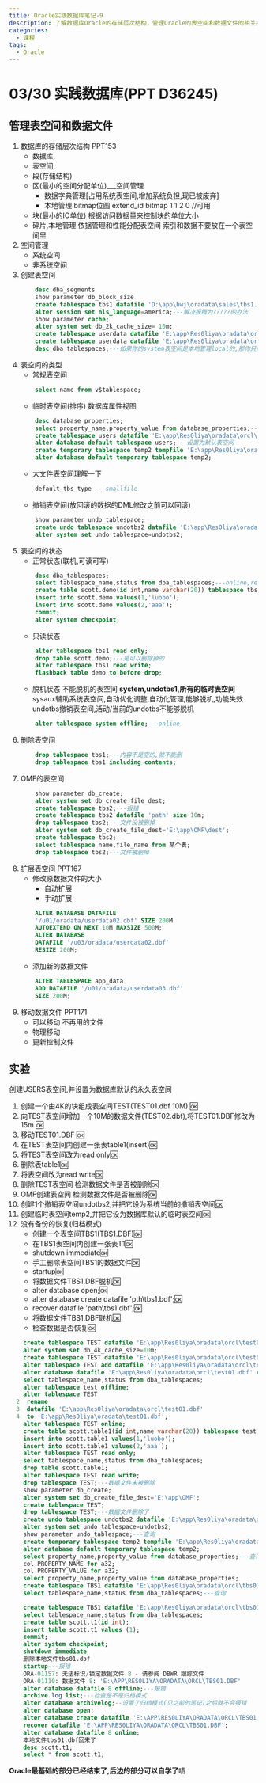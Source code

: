 ```yaml
---
title: Oracle实践数据库笔记-9
description: 了解数据库Oracle的存储层次结构，管理Oracle的表空间和数据文件的相关指令，以及实践
categories:
  - 课程
tags:
  - Oracle
---
```

# 03/30 实践数据库(PPT D36245)

## 管理表空间和数据文件

1. 数据库的存储层次结构 PPT153
    + 数据库,
    + 表空间,
    + 段(存储结构)
    + 区(最小的空间分配单位)___空间管理
        + 数据字典管理[占用系统表空间,增加系统负担,现已被废弃]
        + 本地管理 bitmap位图
            extend_id bitmap
            1           1
            2           0 //可用
    + 块(最小的IO单位) 根据访问数据量来控制块的单位大小
    + 碎片,本地管理
    依据管理和性能分配表空间
    索引和数据不要放在一个表空间里
2. 空间管理
    + 系统空间
    + 非系统空间
3. 创建表空间
    ```sql
        desc dba_segments
        show parameter db_block_size
        create tablespace tbs1 datafile 'D:\app\hwj\oradata\sales\tbs1.dbf' size 10m blocksize 2048;---报错
        alter session set nls_language=america;---解决报错为?????的办法
        show parameter cache;
        alter system set db_2k_cache_size= 10m;
        create tablespace userdata datafile 'E:\app\Res0liya\oradata\orcl\userdata01.dbf' size 100m autoextend on next 5m maxsize 200m;---创建表空间
        create tablespace userdata datafile 'E:\app\Res0liya\oradata\orcl\userdata01.dbf' size 100m extend management dictionary;---创建表空间
        desc dba_tablespaces;---如果你的system表空间是本地管理local的,那你只能创建本地管理表空间,如果是dictionary的那么两者都可以创建
    ```
4. 表空间的类型
    + 常规表空间
    ```sql
        select name from v$tablespace;
    ```
    + 临时表空间(排序)
        数据库属性视图
    ```sql
        desc database_properties;
        select property_name,property_value from database_properties;---default_temp_tablespace临时表空间,default_permament_tablespace默认常规表空间
        create tablespace users datafile 'E:\app\Res0liya\oradata\orcl\users01.dbf' size 30m;
        alter database default tablespace users;---设置为默认表空间
        create temporary tablespace temp2 tempfile 'E:\app\Res0liya\oradata\orcl\users02.dbf' size 30m;
        alter database default temporary tablespace temp2;
    ```
    + 大文件表空间理解一下
    ```sql
        default_tbs_type ---smallfile
    ```
    + 撤销表空间(放回滚的数据的DML修改之前可以回滚)
    ```sql
        show parameter undo_tablespace;
        create undo tablespace undotbs2 datafile 'E:\app\Res0liya\oradata\orcl\undotbs02.dbf' size 20m;
        alter system set undo_tablespace=undotbs2;
    ```
5. 表空间的状态
    + 正常状态(联机,可读可写)
    ```sql
        desc dba_tablespaces;
        select tablespace_name,status from dba_tablespaces;---online,read only
        create table scott.demo(id int,name varchar(20)) tablespace tbs1;
        insert into scott.demo values(1,'luobo');
        insert into scott.demo values(2,'aaa');
        commit;
        alter system checkpoint;
    ```
    + 只读状态
    ```sql
        alter tablespace tbs1 read only;
        drop table scott.demo;---是可以删除掉的
        alter tablespace tbs1 read write;
        flashback table demo to before drop;
    ```
    + 脱机状态
        不能脱机的表空间 **system,undotbs1,所有的临时表空间**
        sysaux辅助系统表空间,自动优化调整,自动化管理,能够脱机,功能失效
        undotbs撤销表空间,活动/当前的undotbs不能够脱机
    ```sql
        alter tablespace system offline;---online
    ```
6. 删除表空间
    ```sql
        drop tablespace tbs1;---内容不是空的,就不能删
        drop tablespace tbs1 including contents;
    ```
7. OMF的表空间
    ```sql
        show parameter db_create;
        alter system set db_create_file_dest;
        create tablespace tbs2;---报错
        create tablespace tbs2 datafile 'path' size 10m;
        drop tablespace tbs2;---文件没被删掉
        alter system set db_create_file_dest='E:\app\OMF\dest';
        create tablespace tbs2;
        select tablespace name,file_name from 某个表;
        drop tablespace tbs2;---文件被删掉
    ```
8. 扩展表空间 PPT167
    + 修改原数据文件的大小
        + 自动扩展
        + 手动扩展
    ```sql
        ALTER DATABASE DATAFILE
        '/u01/oradata/userdata02.dbf' SIZE 200M
        AUTOEXTEND ON NEXT 10M MAXSIZE 500M;
        ALTER DATABASE
        DATAFILE '/u03/oradata/userdata02.dbf'
        RESIZE 200M;
    ```
    + 添加新的数据文件
    ```sql
        ALTER TABLESPACE app_data
        ADD DATAFILE '/u01/oradata/userdata03.dbf'
        SIZE 200M;
    ```
9. 移动数据文件 PPT171
    + 可以移动 不再用的文件
    + 物理移动
    + 更新控制文件

## 实验

创建USERS表空间,并设置为数据库默认的永久表空间

1. 创建一个由4K的块组成表空间TEST(TEST01.dbf 10M) 🆗
2. 向TEST表空间增加一个10M的数据文件(TEST02.dbf),将TEST01.DBF修改为15m 🆗
3. 移动TEST01.DBF 🆗
4. 在TEST表空间内创建一张表table1(insert)🆗
5. 将TEST表空间改为read only🆗
6. 删除表table1🆗
7. 将表空间改为read write🆗
8. 删除TEST表空间 检测数据文件是否被删除🆗
9. OMF创建表空间 检测数据文件是否被删除🆗
10. 创建1个撤销表空间undotbs2,并把它设为系统当前的撤销表空间🆗
11. 创建临时表空间temp2,并把它设为数据库默认的临时表空间🆗
12. 没有备份的恢复(归档模式)
    + 创建一个表空间TBS1(TBS1.DBF)🆗
    + 在TBS1表空间内创建一张表T1🆗
    + shutdown immediate🆗
    + 手工删除表空间TBS1的数据文件🆗
    + startup🆗
    + 将数据文件TBS1.DBF脱机🆗
    + alter database open;🆗
    + alter database create datafile 'pth\tbs1.bdf';🆗
    + recover datafile 'path\tbs1.dbf';🆗
    + 将数据文件TBS1.DBF联机🆗
    + 检查数据是否恢复🆗


```sql
    create tablespace TEST datafile 'E:\app\Res0liya\oradata\orcl\test01.dbf' size 10m blocksize 4096;---报错
    alter system set db_4k_cache_size=10m;
    create tablespace TEST datafile 'E:\app\Res0liya\oradata\orcl\test01.dbf' size 10m blocksize 4096;
    alter tablespace TEST add datafile 'E:\app\Res0liya\oradata\orcl\test02.dbf' size 10m;
    alter database datafile 'E:\app\Res0liya\oradata\orcl\test01.dbf' resize 15m;
    select tablespace_name,status from dba_tablespaces;
    alter tablespace test offline;
    alter tablespace TEST
  2  rename
  3  datafile 'E:\app\Res0liya\oradata\orcl\test01.dbf'
  4  to 'E:\app\Res0liya\oradata\test01.dbf';
    alter tablespace TEST online;
    create table scott.table1(id int,name varchar(20)) tablespace test;
    insert into scott.table1 values(1,'luobo');
    insert into scott.table1 values(2,'aaa');
    alter tablespace TEST read only;
    select tablespace_name,status from dba_tablespaces;
    drop table scott.table1;
    alter tablespace TEST read write;
    drop tablespace TEST;---数据文件未被删除
    show parameter db_create;
    alter system set db_create_file_dest='E:\app\OMF';
    create tablespace TEST;
    drop tablespace TEST;---数据文件删除了
    create undo tablespace undotbs2 datafile 'E:\app\Res0liya\oradata\orcl\undotbs2.dbf' size 30m;
    alter system set undo_tablespace=undotbs2;
    show parameter undo_tablespace;---查询
    create temporary tablespace temp2 tempfile 'E:\app\Res0liya\oradata\orcl\temp2.dbf' size 30m;
    alter database default temporary tablespace temp2;
    select property_name,property_value from database_properties;---查询
    col PROPERTY_NAME for a32;
    col PROPERTY_VALUE for a32;
    select property_name,property_value from database_properties;
    create tablespace TBS1 datafile 'E:\app\Res0liya\oradata\orcl\tbs01.dbf' size 30m;
    select tablespace_name,status from dba_tablespaces;---查询
```
```sql
    create tablespace TBS1 datafile 'E:\app\Res0liya\oradata\orcl\tbs01.dbf' size 30m;
    select tablespace_name,status from dba_tablespaces;
    create table scott.t1(id int);
    insert table scott.t1 values (1);
    commit;
    alter system checkpoint;
    shutdown immediate
    删除本地文件tbs01.dbf
    startup---报错
    ORA-01157: 无法标识/锁定数据文件 8 - 请参阅 DBWR 跟踪文件
    ORA-01110: 数据文件 8: 'E:\APP\RES0LIYA\ORADATA\ORCL\TBS01.DBF'
    alter database datafile 8 offline;---报错
    archive log list;---检查是不是归档模式
    alter database archivelog;--设置了归档模式(见之前的笔记)之后就不会报错
    alter database open;
    alter database create datafile 'E:\APP\RES0LIYA\ORADATA\ORCL\TBS01.DBF';
    recover datafile 'E:\APP\RES0LIYA\ORADATA\ORCL\TBS01.DBF';
    alter database datafile 8 online;
    本地文件tbs01.dbf回来了
    desc scott.t1;
    select * from scott.t1;
```

**Oracle最基础的部分已经结束了,后边的部分可以自学了**啧
